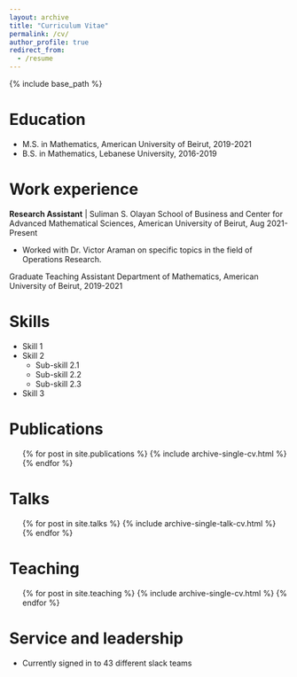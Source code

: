 ```yaml
---
layout: archive
title: "Curriculum Vitae"
permalink: /cv/
author_profile: true
redirect_from:
  - /resume
---
```


{% include base_path %}

Education
======
* M.S. in Mathematics, American University of Beirut, 2019-2021
* B.S. in Mathematics, Lebanese University, 2016-2019


# Work experience

 **Research Assistant** |
  Suliman S. Olayan School of Business and Center for Advanced Mathematical Sciences, American University of Beirut, Aug 2021-Present
   * Worked with Dr. Victor Araman on specific topics in the field of Operations Research.
  

 Graduate Teaching Assistant
  Department of Mathematics, American University of Beirut, 2019-2021
  
Skills
======
* Skill 1
* Skill 2
  * Sub-skill 2.1
  * Sub-skill 2.2
  * Sub-skill 2.3
* Skill 3

Publications
======
  <ul>{% for post in site.publications %}
    {% include archive-single-cv.html %}
  {% endfor %}</ul>
  
Talks
======
  <ul>{% for post in site.talks %}
    {% include archive-single-talk-cv.html %}
  {% endfor %}</ul>
  
Teaching
======
  <ul>{% for post in site.teaching %}
    {% include archive-single-cv.html %}
  {% endfor %}</ul>
  
Service and leadership
======
* Currently signed in to 43 different slack teams
